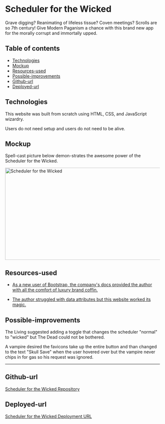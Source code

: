 
# Scheduler for the Wicked

Grave digging? Reanimating of lifeless tissue? Coven meetings? Scrolls are so 7th century! Give Modern Paganism a chance with this brand new app for the morally corrupt and immortally upped.

## Table of contents
* [Technologies](#technologies)
* [Mockup](#mockup)
* [Resources-used](#resources-used)
* [Possible-improvements](#possible-improvements)
* [Github-url](#github-url)
* [Deployed-url](#deployed-url)


## Technologies

This website was built from scratch using HTML, CSS, and JavaScript wizardry.

Users do not need setup and users do not need to be alive.

## Mockup

Spell-cast picture below demon-strates the awesome power of the Scheduler for the Wicked.

<img src="./Assets/scheduler666.gif" width="550" height="300" alt="Scheduler for the Wicked"/>

## Resources-used

* <a href="https://getbootstrap.com/docs/5.1/getting-started/introduction/" target="_blank"> As a new user of Bootstrap, the company's docs provided the author with all the comfort of luxury brand coffin. </a> 

* <a href="https://www.abeautifulsite.net/posts/working-with-html5-data-attributes/k" target="_blank"> The author struggled with data attributes but this website worked its magic. </a> 

## Possible-improvements

The Living suggested adding a toggle that changes the scheduler "normal" to "wicked" but The Dead could not be bothered.

A vampire desired the favicons take up the entire button and than changed to the text "Skull Save" when the user hovered over but the vampire never chips in for gas so his request was ignored. 

---

## Github-url
<a href="https://github.com/AmyShafer/Scheduler-for-the-Wicked" target="_blank_">Scheduler for the Wicked Repository</a> 

## Deployed-url
<a href="https://amyshafer.github.io/Scheduler-for-the-Wicked/" target="_blank_">Scheduler for the Wicked Deployment URL</a> 

